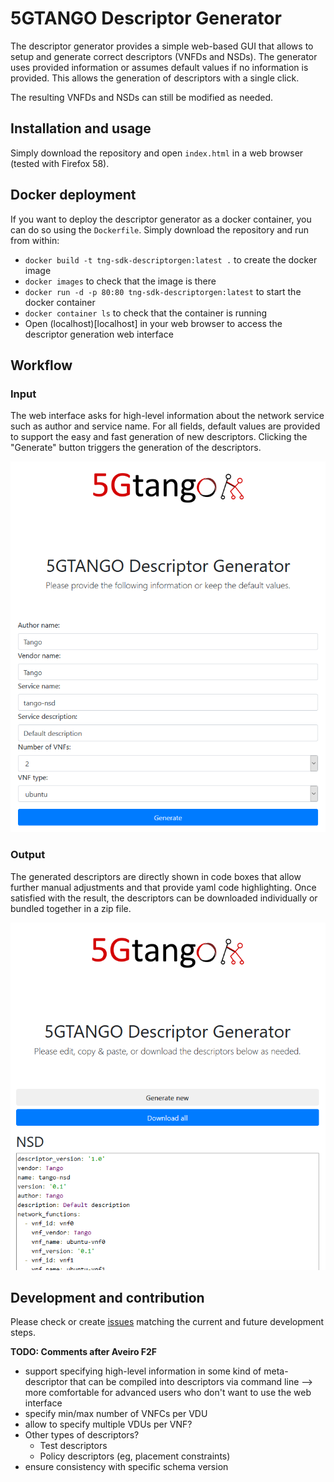 # 5GTANGO Descriptor Generator
The descriptor generator provides a simple web-based GUI that allows to setup and generate correct descriptors (VNFDs and NSDs). The generator uses provided information or assumes default values if no information is provided. This allows the generation of descriptors with a single click.

The resulting VNFDs and NSDs can still be modified as needed.

## Installation and usage

Simply download the repository and open `index.html` in a web browser (tested with Firefox 58).


## Docker deployment

If you want to deploy the descriptor generator as a docker container, you can do so using the `Dockerfile`. Simply download the repository and run from within:
* `docker build -t tng-sdk-descriptorgen:latest .` to create the docker image
* `docker images` to check that the image is there
* `docker run -d -p 80:80 tng-sdk-descriptorgen:latest` to start the docker container
* `docker container ls` to check that the container is running
* Open (localhost)[localhost] in your web browser to access the descriptor generation web interface

## Workflow
### Input

The web interface asks for high-level information about the network service such as author and service name. For all fields, default values are provided to support the easy and fast generation of new descriptors. Clicking the "Generate" button triggers the generation of the descriptors.

![input](docs/input.png)

### Output

The generated descriptors are directly shown in code boxes that allow further manual adjustments and that provide yaml code highlighting. Once satisfied with the result, the descriptors can be downloaded individually or bundled together in a zip file.

![input](docs/output.png)



## Development and contribution

Please check or create [issues](https://github.com/sonata-nfv/tng-sdk-descriptorgen/issues) matching the current and future development steps.



**TODO: Comments after Aveiro F2F**

* support specifying high-level information in some kind of meta-descriptor that can be compiled into descriptors via command line --> more comfortable for advanced users who don't want to use the web interface
* specify min/max number of VNFCs per VDU
* allow to specify multiple VDUs per VNF?
* Other types of descriptors?
  * Test descriptors
  * Policy descriptors (eg, placement constraints)
* ensure consistency with specific schema version
